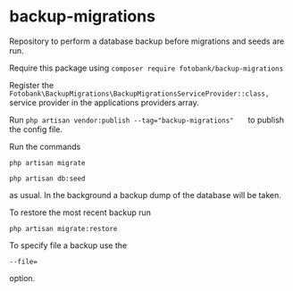 # backup-migrations
Repository to perform a database backup before migrations and seeds are run.

Require this package using
  ```composer require fotobank/backup-migrations```

Register the 
  ```Fotobank\BackupMigrations\BackupMigrationsServiceProvider::class,```
service provider in the applications providers array.

Run
  ```php artisan vendor:publish --tag="backup-migrations"	```
to publish the config file.

Run the commands


  ```php artisan migrate```
  
  
  ```php artisan db:seed```
  
 
as usual. In the background a backup dump of the database will be taken.

To restore the most recent backup run


  ```php artisan migrate:restore```
  
To specify file a backup use the


  ```--file=```
  
  
option.


